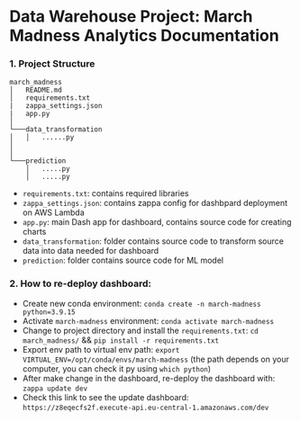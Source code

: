 # Data Warehouse Project: March Madness Analytics Documentation

### 1. Project Structure
```
march_madness
│   README.md
│   requirements.txt
|   zappa_settings.json
|   app.py
│
└───data_transformation
│   │   ......py
│   
│   
└───prediction
    │   .....py
    │   .....py
```

- `requirements.txt`: contains required libraries
- `zappa_settings.json`: contains zappa config for dashbpard deployment on AWS Lambda
- `app.py`: main Dash app for dashboard, contains source code for creating charts
- `data_transformation`: folder contains source code to transform source data into data needed for dashboard
- `prediction`: folder contains source code for ML model

### 2. How to re-deploy dashboard:
- Create new conda environment: `conda create -n march-madness python=3.9.15`
- Activate `march-madness` environment: `conda activate march-madness`
- Change to project directory and install the `requirements.txt`: `cd march_madness/` && `pip install -r requirements.txt`
- Export env path to virtual env path: `export VIRTUAL_ENV=/opt/conda/envs/march-madness` (the path depends on your computer, you can check it py using `which python`)
- After make change in the dashboard, re-deploy the dashboard with: `zappa update dev`
- Check this link to see the update dashboard: `https://z8eqecfs2f.execute-api.eu-central-1.amazonaws.com/dev`
